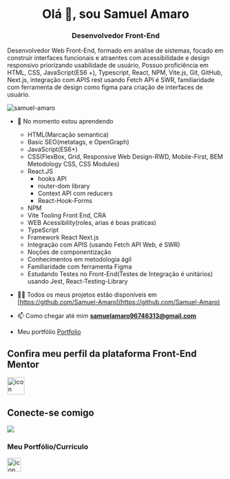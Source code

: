 <h1 align="center">Olá 👋, sou Samuel Amaro</h1>
<h3 align="center">Desenvolvedor Front-End</h3>

Desenvolvedor Web Front-End, formado em análise de sistemas, focado em construir interfaces funcionais e
atraentes com acessibilidade e design responsivo priorizando usabilidade de usuário, Possuo proficiência em
HTML, CSS, JavaScript(ES6 +), Typescript, React, NPM, Vite.js, Git, GitHub, Next.js, integração com APIS rest usando Fetch API é SWR,
familiaridade com ferramenta de design como figma para criação de interfaces de usuário.


<p align="left"> <img src="https://komarev.com/ghpvc/?username=samuel-amaro&label=Profile%20views&color=0e75b6&style=flat" alt="samuel-amaro" /> </p>

- 🌱 No momento estou aprendendo
  - HTML(Marcação semantica)
  - Basic SEO(metatags, e OpenGraph)
  - JavaScript(ES6+)
  - CSS(FlexBox, Grid, Responsive Web Design-RWD, Mobile-First, BEM Metodology CSS, CSS Modules)
  - React.JS  
    - hooks API
    - router-dom library   
    - Context API com reducers
    - React-Hook-Forms
  - NPM
  - Vite Tooling Front End, CRA
  - WEB Acessibility(roles, arias é boas praticas)
  - TypeScript
  - Framework React Next.js
  - Integração com APIS (usando Fetch API Web, é SWR)
  - Noções de componentização
  - Conhecimentos em metodologia ágil
  - Familiaridade com ferramenta Figma
  - Estudando Testes no Front-End(Testes de Integração é unitários) usando Jest, React-Testing-Library

- 👨‍💻 Todos os meus projetos estão disponíveis em [https://github.com/Samuel-Amaro](https://github.com/Samuel-Amaro)

- 📫 Como chegar até mim **samuelamaro96746313@gmail.com**

- Meu portfólio [Portfolio](https://samuel-amaro.github.io/portfolio-web/)

## Confira meu perfil da plataforma Front-End Mentor

<p>
  <a href="https://www.frontendmentor.io/profile/samuel-amaro" target="_blank"> 
    <img src="https://seeklogo.com/images/F/frontend-mentor-logo-DD85EFE0E9-seeklogo.com.png" alt="icon front end mentor" width="40" height="40"/>
  </a>
</p>

## Conecte-se comigo

<p align="left">
  <a href="https://linkedin.com/in/samuel-amaro/" target="blank">
    <img src="https://img.shields.io/badge/linkedin-%230077B5.svg?style=for-the-badge&logo=linkedin&logoColor=white">
  </a>
</p>

### Meu Portfólio/Currículo

<a href="https://samuel-amaro.github.io/portfolio-web/" target="_blank" rel="external" title="Portfolio/Curriculum"><img src="https://cdn-icons-png.flaticon.com/128/6388/6388047.png" alt="icon" width="32" height="32"/></a>

